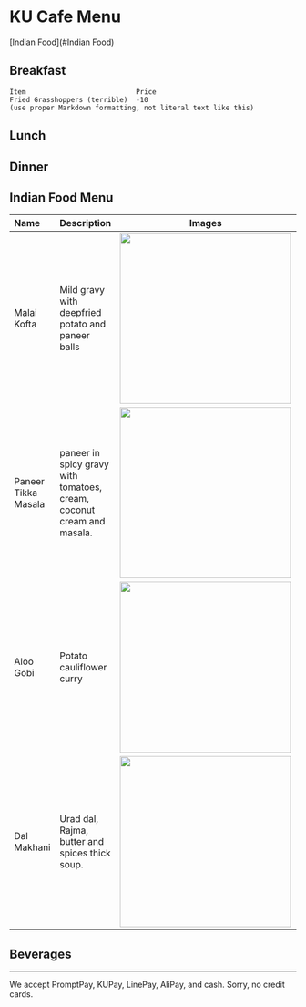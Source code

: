 # KU Cafe Menu

[Indian Food](#Indian Food)

## Breakfast

    Item                           Price
    Fried Grasshoppers (terrible)  -10
    (use proper Markdown formatting, not literal text like this)

## Lunch 


## Dinner


## Indian Food Menu
| Name                | Description                                                         | Images                                                                                                          | Price(Baht) |
|:--------------------|---------------------------------------------------------------------|-----------------------------------------------------------------------------------------------------------------|-------------|
| Malai Kofta         | Mild gravy with deepfried potato and paneer balls                   | <img src="https://www.indianhealthyrecipes.com/wp-content/uploads/2022/06/malai-kofta-recipe.jpg" width="300"> | 240฿         |
| Paneer Tikka Masala | paneer in spicy gravy with tomatoes, cream, coconut cream and masala. | <img src="https://www.indianhealthyrecipes.com/wp-content/uploads/2014/11/paneer-tikka-masala-recipe-1.jpg" width="300">      | 250฿         |
| Aloo Gobi           | Potato cauliflower curry                                            | <img src="https://static01.nyt.com/images/2023/12/21/multimedia/ND-Aloo-Gobi-gkwc/ND-Aloo-Gobi-gkwc-square640.jpg" width="300"> | 180฿         |
| Dal Makhani         | Urad dal, Rajma, butter and spices thick soup.                      | <img src="https://myfoodstory.com/wp-content/uploads/2018/08/Dal-Makhani-New-3.jpg" width="300">                              | 180฿         |




## Beverages



---

We accept PromptPay, KUPay, LinePay, AliPay, and cash. Sorry, no credit cards.
